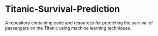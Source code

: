 # Titanic-Survival-Prediction
A repository containing code and resources for predicting the survival of passengers on the Titanic using machine learning techniques.
